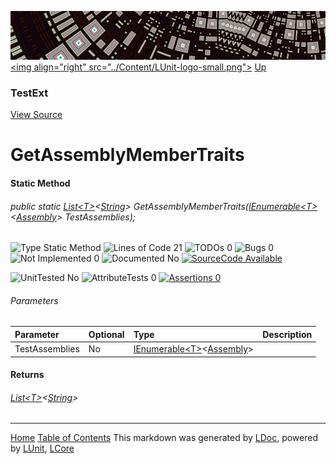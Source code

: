 ![](../Content/LUnit-banner-small.png "")
[&lt;img align=&quot;right&quot; src=&quot;../Content/LUnit-logo-small.png&quot;&gt;](../../README.md)
[Up](TestExt.md)
### TestExt
[View Source](../Extensions/TestExt.cs)
# GetAssemblyMemberTraits
#### Static Method
###### public static <a href="https://msdn.microsoft.com/en-us/library/6sh2ey19.aspx" alt="" target="_blank">List&lt;T&gt;</a>&lt;<a href="https://msdn.microsoft.com/en-us/library/system.string.aspx" alt="" target="_blank">String</a>&gt; GetAssemblyMemberTraits(<a href="https://msdn.microsoft.com/en-us/library/78dfe2yb.aspx" alt="" target="_blank">IEnumerable&lt;T&gt;</a>&lt;<a href="https://msdn.microsoft.com/en-us/library/system.reflection.assembly.aspx" alt="" target="_blank">Assembly</a>&gt; TestAssemblies);

![Type Static Method](http://b.repl.ca/v1/Type-Static%20Method-blue.png "") ![Lines of Code 21](http://b.repl.ca/v1/Lines%20of%20Code-21-blue.png "") ![TODOs 0](http://b.repl.ca/v1/TODOs-0-green.png "") ![Bugs 0](http://b.repl.ca/v1/Bugs-0-green.png "") ![Not Implemented 0](http://b.repl.ca/v1/Not%20Implemented-0-green.png "") ![Documented No](http://b.repl.ca/v1/Documented-No-red.png "") [![SourceCode Available](http://b.repl.ca/v1/SourceCode-Available-brightgreen.png "")](../Extensions/TestExt.cs#L256)

![UnitTested No](http://b.repl.ca/v1/UnitTested-No-lightgrey.png "") ![AttributeTests 0](http://b.repl.ca/v1/AttributeTests-0-lightgrey.png "") [![Assertions 0](http://b.repl.ca/v1/Assertions-0-lightgrey.png "")](../Extensions/TestExt.cs)
###### Parameters

Parameter | Optional | Type | Description
:---  | :---  | :---  | :--- 
TestAssemblies | No | <a href="https://msdn.microsoft.com/en-us/library/78dfe2yb.aspx" alt="" target="_blank">IEnumerable&lt;T&gt;</a>&lt;<a href="https://msdn.microsoft.com/en-us/library/system.reflection.assembly.aspx" alt="" target="_blank">Assembly</a>&gt; | 

#### Returns
###### <a href="https://msdn.microsoft.com/en-us/library/6sh2ey19.aspx" alt="" target="_blank">List&lt;T&gt;</a>&lt;<a href="https://msdn.microsoft.com/en-us/library/system.string.aspx" alt="" target="_blank">String</a>&gt;


---
[Home](../../README.md) [Table of Contents](../../TableOfContents.md)
This markdown was generated by [LDoc](https://github.com/CodeSingularity/LDoc), powered by [LUnit](https://github.com/CodeSingularity/LUnit), [LCore](https://github.com/CodeSingularity/LCore)
